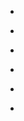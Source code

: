 
- [](/2016/11/10155102720598912/)

- [](/2016/11/799575208814256128/)

- [](/2016/11/bm8nsftbk2z/)

- [](/2016/11/796339197313286145/)

- [](/2016/11/bmlyk9jbw1b/)

- [](/2016/11/796166811972608001/)
